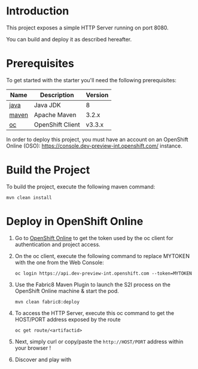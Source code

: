 # Introduction

This project exposes a simple HTTP Server running on port 8080.

You can build and deploy it as described hereafter.

# Prerequisites

To get started with the starter you'll need the following prerequisites:

Name       | Description      | Version
---------- | ---------------- | -------
[java][1]  | Java JDK         | 8
[maven][2] | Apache Maven     | 3.2.x 
[oc][3]    | OpenShift Client | v3.3.x

[1]: http://www.oracle.com/technetwork/java/javase/downloads/
[2]: https://maven.apache.org/download.cgi?Preferred=ftp://mirror.reverse.net/pub/apache/
[3]: https://docs.openshift.com/enterprise/3.2/cli_reference/get_started_cli.html

In order to deploy this project, you must have an account on an OpenShift Online (OSO): https://console.dev-preview-int.openshift.com/ instance.

# Build the Project

To build the project, execute the following maven command:

```
mvn clean install
```

# Deploy in OpenShift Online

1. Go to [OpenShift Online](https://console.dev-preview-int.openshift.com/console/command-line) to get the token used by the oc client for authentication and project access. 

2. On the oc client, execute the following command to replace MYTOKEN with the one from the Web Console:

    ```
    oc login https://api.dev-preview-int.openshift.com --token=MYTOKEN
    ```
3. Use the Fabric8 Maven Plugin to launch the S2I process on the OpenShift Online machine & start the pod.

    ```
    mvn clean fabric8:deploy
    ```
4.  To access the HTTP Server, execute this oc command to get the HOST/PORT address exposed by the route
    ```
    oc get route/<artifactid>
    ```

 5. Next, simply curl or copy/paste the `http://HOST/PORT` address within your browser !

 6. Discover and play with 